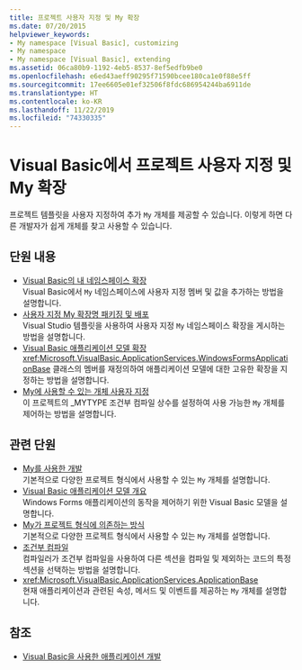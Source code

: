 ```yaml
---
title: 프로젝트 사용자 지정 및 My 확장
ms.date: 07/20/2015
helpviewer_keywords:
- My namespace [Visual Basic], customizing
- My namespace
- My namespace [Visual Basic], extending
ms.assetid: 06ca80b9-1192-4eb5-8537-8ef5edfb9be0
ms.openlocfilehash: e6ed43aeff90295f71590bcee180ca1e0f88e5ff
ms.sourcegitcommit: 17ee6605e01ef32506f8fdc686954244ba6911de
ms.translationtype: HT
ms.contentlocale: ko-KR
ms.lasthandoff: 11/22/2019
ms.locfileid: "74330335"
---
```

# <a name="customizing-projects-and-extending-my-with-visual-basic"></a>Visual Basic에서 프로젝트 사용자 지정 및 My 확장

프로젝트 템플릿을 사용자 지정하여 추가 `My` 개체를 제공할 수 있습니다. 이렇게 하면 다른 개발자가 쉽게 개체를 찾고 사용할 수 있습니다.

## <a name="in-this-section"></a>단원 내용

- [Visual Basic의 내 네임스페이스 확장](extending-the-my-namespace.md)  
 Visual Basic에서 `My` 네임스페이스에 사용자 지정 멤버 및 값을 추가하는 방법을 설명합니다.
- [사용자 지정 My 확장명 패키징 및 배포](packaging-and-deploying-custom-my-extensions.md)  
 Visual Studio 템플릿을 사용하여 사용자 지정 `My` 네임스페이스 확장을 게시하는 방법을 설명합니다.
- [Visual Basic 애플리케이션 모델 확장](extending-the-visual-basic-application-model.md)  
 <xref:Microsoft.VisualBasic.ApplicationServices.WindowsFormsApplicationBase> 클래스의 멤버를 재정의하여 애플리케이션 모델에 대한 고유한 확장을 지정하는 방법을 설명합니다.
- [My에 사용할 수 있는 개체 사용자 지정](customizing-which-objects-are-available-in-my.md)  
 이 프로젝트의 \_MYTYPE 조건부 컴파일 상수를 설정하여 사용 가능한 `My` 개체를 제어하는 방법을 설명합니다.

## <a name="related-sections"></a>관련 단원

- [My를 사용한 개발](../development-with-my/index.md)  
 기본적으로 다양한 프로젝트 형식에서 사용할 수 있는 `My` 개체를 설명합니다.
- [Visual Basic 애플리케이션 모델 개요](../development-with-my/overview-of-the-visual-basic-application-model.md)  
 Windows Forms 애플리케이션의 동작을 제어하기 위한 Visual Basic 모델을 설명합니다.
- [My가 프로젝트 형식에 의존하는 방식](../development-with-my/how-my-depends-on-project-type.md)  
 기본적으로 다양한 프로젝트 형식에서 사용할 수 있는 `My` 개체를 설명합니다.
- [조건부 컴파일](../../programming-guide/program-structure/conditional-compilation.md)  
 컴파일러가 조건부 컴파일을 사용하여 다른 섹션을 컴파일 및 제외하는 코드의 특정 섹션을 선택하는 방법을 설명합니다.
- <xref:Microsoft.VisualBasic.ApplicationServices.ApplicationBase>  
 현재 애플리케이션과 관련된 속성, 메서드 및 이벤트를 제공하는 `My` 개체를 설명합니다.

## <a name="see-also"></a>참조

- [Visual Basic을 사용한 애플리케이션 개발](../index.md)
